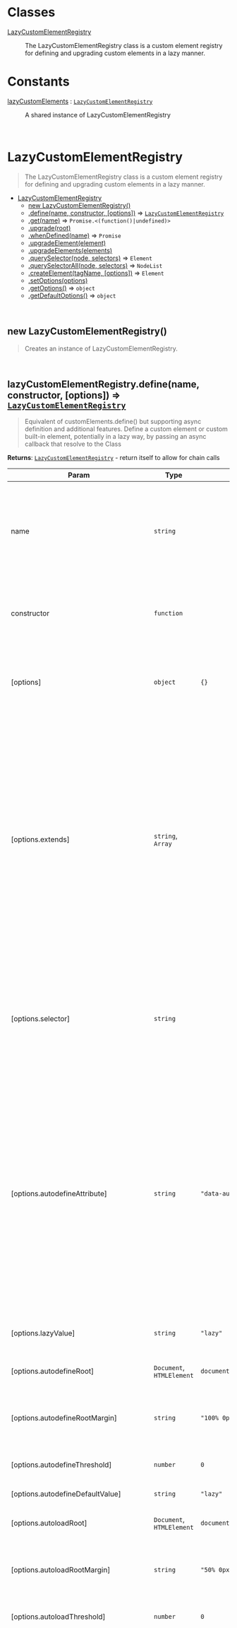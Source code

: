 # Classes

<dl>
<dt><a href="#LazyCustomElementRegistry">LazyCustomElementRegistry</a></dt>
<dd><p>The LazyCustomElementRegistry class is a custom element registry for defining and upgrading
custom elements in a lazy manner.</p>
</dd>
</dl>

# Constants

<dl>
<dt><a href="#lazyCustomElements">lazyCustomElements</a> : <code><a href="#LazyCustomElementRegistry">LazyCustomElementRegistry</a></code></dt>
<dd><p>A shared instance of LazyCustomElementRegistry</p>
</dd>
</dl>


<br><a name="LazyCustomElementRegistry"></a>

# LazyCustomElementRegistry
> The LazyCustomElementRegistry class is a custom element registry for defining and upgrading> custom elements in a lazy manner.


* [LazyCustomElementRegistry](#LazyCustomElementRegistry)
    * [new LazyCustomElementRegistry()](#new_LazyCustomElementRegistry_new)
    * [.define(name, constructor, [options])](#LazyCustomElementRegistry+define) ⇒ [<code>LazyCustomElementRegistry</code>](#LazyCustomElementRegistry)
    * [.get(name)](#LazyCustomElementRegistry+get) ⇒ <code>Promise.&lt;(function()\|undefined)&gt;</code>
    * [.upgrade(root)](#LazyCustomElementRegistry+upgrade)
    * [.whenDefined(name)](#LazyCustomElementRegistry+whenDefined) ⇒ <code>Promise</code>
    * [.upgradeElement(element)](#LazyCustomElementRegistry+upgradeElement)
    * [.upgradeElements(elements)](#LazyCustomElementRegistry+upgradeElements)
    * [.querySelector(node, selectors)](#LazyCustomElementRegistry+querySelector) ⇒ <code>Element</code>
    * [.querySelectorAll(node, selectors)](#LazyCustomElementRegistry+querySelectorAll) ⇒ <code>NodeList</code>
    * [.createElement(tagName, [options])](#LazyCustomElementRegistry+createElement) ⇒ <code>Element</code>
    * [.setOptions(options)](#LazyCustomElementRegistry+setOptions)
    * [.getOptions()](#LazyCustomElementRegistry+getOptions) ⇒ <code>object</code>
    * [.getDefaultOptions()](#LazyCustomElementRegistry+getDefaultOptions) ⇒ <code>object</code>


<br><a name="new_LazyCustomElementRegistry_new"></a>

## new LazyCustomElementRegistry()
> Creates an instance of LazyCustomElementRegistry.


<br><a name="LazyCustomElementRegistry+define"></a>

## lazyCustomElementRegistry.define(name, constructor, [options]) ⇒ [<code>LazyCustomElementRegistry</code>](#LazyCustomElementRegistry)
> Equivalent of customElements.define() but supporting async definition and additional> features. Define a custom element or custom built-in element, potentially in a lazy way, by> passing an async callback that resolve to the Class

**Returns**: [<code>LazyCustomElementRegistry</code>](#LazyCustomElementRegistry) - return itself to allow for chain calls  

| Param | Type | Default | Description |
| --- | --- | --- | --- |
| name | <code>string</code> |  | The name of the custom element being defined, or a partial name ending with a dash in case of late definition of custom built-in elements classes from a mixin, see options.extends description. |
| constructor | <code>function</code> |  | The constructor function or class for the custom element being defined, or an async function that will resolve to the constructor. For |
| [options] | <code>object</code> | <code>{}</code> | An optional object containing configuration options for the custom element being defined. It may override some of the global options. |
| [options.extends] | <code>string</code>, <code>Array</code> |  | the tagName of the built-in element to be extended. It allows to specify an array of names or the string '*' supporting the late definition of the class from a mixin in the form: const ClassName = (Base) => class extends Base {}. In that case the element name needs to be defined in a partial form with a trailing dash like 'acme-my-element-'. The final name of the elements will be completed adding the built-in element name that are going to be extended, like: 'acme-my-element-button', 'acme-my-element-a' and so on. |
| [options.selector] | <code>string</code> |  | an alternative selector to identify custom elements in the dom in order to observe them for lazy defining and lazy loading. By default it will use the component name or a data attribute selector [is] for custom built-in elements |
| [options.autodefineAttribute] | <code>string</code> | <code>&quot;data-autodefine&quot;</code> | attribute name (usually a data-attribute) to control the autodefinition behavior on the defined custom elements. Valid attribute values are 'true' (will be defined as soon as it is intercepted in the DOM), 'lazy' or an alternative value defined in options.lazyValue (will be defined when one element of this type intercepts a defined area around the viewport) or 'false' (will not be defined automatically, it will require an upgrade call to force the definition) |
| [options.lazyValue] | <code>string</code> | <code>&quot;lazy&quot;</code> | value used to define the lazy behavior (both for autodefine and autoload features) |
| [options.autodefineRoot] | <code>Document</code>, <code>HTMLElement</code> | <code>document</code> | root used for the autodefine IntersectionObserver |
| [options.autodefineRootMargin] | <code>string</code> | <code>&quot;100% 0px 100% 0px&quot;</code> | margin used for the autodefine IntersectionObserver. By default it has a 100% height margin both above and below the viewport |
| [options.autodefineThreshold] | <code>number</code> | <code>0</code> | threshold used for the autodefine IntersectionObserver |
| [options.autodefineDefaultValue] | <code>string</code> | <code>&quot;lazy&quot;</code> | the default value for the autodefine attribute |
| [options.autoloadRoot] | <code>Document</code>, <code>HTMLElement</code> | <code>document</code> | root used for the autoload IntersectionObserver |
| [options.autoloadRootMargin] | <code>string</code> | <code>&quot;50% 0px 50% 0px&quot;</code> | margin used for the autoload IntersectionObserver. By default it has a 50% height margin both above and below the viewport |
| [options.autoloadThreshold] | <code>number</code> | <code>0</code> | threshold used for the autodefine IntersectionObserver |
| [options.autoloadAttribute] | <code>string</code> | <code>&quot;data-autoload&quot;</code> | attribute name (usually a data-attribute) to control the autoloading behavior on the defined custom elements. Valid attribute values are 'true' (will call the load method as soon as it is intercepted in the DOM), 'lazy', or an alternative value defined in options.lazyValue (will call the load method when the element is intercepted in a defined area around the viewport). Any other value will be ignored. Differently from the autodefine, elements that want to subscribe to the autoloading feature needs to have this attribute set. |
| [options.loadMethod] | <code>string</code> | <code>&quot;load&quot;</code> | Name of the method to be called when the load is triggered |
| [options.firstConnectedCallbackMethod] | <code>string</code>, <code>boolean</code> | <code>&quot;firstConnectedCallback&quot;</code> | if the custom element class contains this method, it will be called only the first time the elements are connected to the document instead of the connectedCallback() method, which instead will be called (if available) on every reconnection after the first one. An empty string or a falsy value can be passed to disable the feature when the class contains such a method but you don't want to subscribe to this automated behavior. |


<br><a name="LazyCustomElementRegistry+get"></a>

## lazyCustomElementRegistry.get(name) ⇒ <code>Promise.&lt;(function()\|undefined)&gt;</code>
> Async version of CustomElementRegistry.get method. Retrieve a previously defined constructor> for a given custom element name. It resolves late definitions made from a mixin in the form:> const ClassName = (Base) => class extends Base {}. It also implements (through subclassing)> the logic to deal with a firstConnectedCallback() method when the feature is enabled and the> method is available in the defined constructor.

**Returns**: <code>Promise.&lt;(function()\|undefined)&gt;</code> - resolves to a previously defined constructor or toundefined  

| Param | Type | Description |
| --- | --- | --- |
| name | <code>string</code> | the custom element or custom built-in element name associated to the constructor to retrieve |


<br><a name="LazyCustomElementRegistry+upgrade"></a>

## lazyCustomElementRegistry.upgrade(root)
> Async version of CustomElementRegistry.upgrade method. First it resolves all the lazy defined> elements, then proceed to upgrade them.


| Param | Type | Description |
| --- | --- | --- |
| root | <code>Element</code> | the element to be upgraded, together with its descendants |


<br><a name="LazyCustomElementRegistry+whenDefined"></a>

## lazyCustomElementRegistry.whenDefined(name) ⇒ <code>Promise</code>
> Exact same feature as CustomElementRegistry.whenDefined.

**Returns**: <code>Promise</code> - resolves when the custom element constructor has been defined  

| Param | Type | Description |
| --- | --- | --- |
| name | <code>string</code> | a custom element or custom built-in element name |


<br><a name="LazyCustomElementRegistry+upgradeElement"></a>

## lazyCustomElementRegistry.upgradeElement(element)
> Same feature provided by [upgrade](#LazyCustomElementRegistry+upgrade) but without forcing the> definition of lazy defined descendants.


| Param | Type | Description |
| --- | --- | --- |
| element | <code>Element</code> | the element to be upgraded |


<br><a name="LazyCustomElementRegistry+upgradeElements"></a>

## lazyCustomElementRegistry.upgradeElements(elements)
> Same feature provided by [upgrade](#LazyCustomElementRegistry+upgrade) but for a list of elements> and without forcing the definition of lazy defined descendants.


| Param | Type | Description |
| --- | --- | --- |
| elements | <code>Array</code>, <code>NodeList</code> | the elements to be upgraded |


<br><a name="LazyCustomElementRegistry+querySelector"></a>

## lazyCustomElementRegistry.querySelector(node, selectors) ⇒ <code>Element</code>
> Async equivalent of node.querySelector() followed by forcing a definition of the eventually> lazy defined custom element and an upgrade of the found element.

**Returns**: <code>Element</code> - returns the found element or null  

| Param | Type | Description |
| --- | --- | --- |
| node | <code>Document</code>, <code>Element</code> | the document or node to be queried |
| selectors | <code>string</code> | a string containing one or more comma-separated selectors to match |


<br><a name="LazyCustomElementRegistry+querySelectorAll"></a>

## lazyCustomElementRegistry.querySelectorAll(node, selectors) ⇒ <code>NodeList</code>
> Async equivalent of node.querySelectorAll() followed by forcing a definition of the> eventually lazy defined custom elements and an upgrade of the found elements.

**Returns**: <code>NodeList</code> - returns the found elements NodeList or null in case the node is not aninstance of Document or Element to be queried  

| Param | Type | Description |
| --- | --- | --- |
| node | <code>Document</code>, <code>Element</code> | the document or node to be queried |
| selectors | <code>string</code> | a string containing one or more comma-separated selectors to match |


<br><a name="LazyCustomElementRegistry+createElement"></a>

## lazyCustomElementRegistry.createElement(tagName, [options]) ⇒ <code>Element</code>
> It works exactly like document.createElement with a single additional feature to solve a> weird thing. When the standard document.createElement is used to create a custom built-in> element (passing an options object as a second parameter, with the "is" property filled), it> set the is attribute in a way that is not properly queryable with the usual methods. Let's> say you do something like:> > ``` javascript> class MyCustomParagraph extends HTMLParagraphElement {}> customElements.define('my-custom-paragraph', MyCustomParagraph, {extends: 'p'});> const p = document.createElement('p', {is: 'my-custom-paragraph});> console.log(p.matches('[is="my-custom-paragraph"]'));> // unexpectedly it prints false> // same if you attach the element in the dom and try to query it by "is" attribute, you will get no results> ```> > So in those cases, this method forces a setAttribute call with the proper values that allows> the element to be queryable as expected.

**Returns**: <code>Element</code> - the created Element  

| Param | Type | Description |
| --- | --- | --- |
| tagName | <code>string</code> | the tagName of the Element to be created |
| [options] | <code>undefined</code>, <code>object</code> | An optional object eventually containing the property is |
| [options.is] | <code>string</code> | The tagName of a custom built-in element |


<br><a name="LazyCustomElementRegistry+setOptions"></a>

## lazyCustomElementRegistry.setOptions(options)
> Sets / overwrites config options


| Param | Type | Default | Description |
| --- | --- | --- | --- |
| options | <code>object</code> |  | An object containing configuration options |
| [options.autodefineAttribute] | <code>string</code> | <code>&quot;data-autodefine&quot;</code> | attribute name (usually a data-attribute) to control the autodefinition behavior on the defined custom elements. Valid attribute values are 'true' (will be defined as soon as it is intercepted in the DOM), 'lazy' or an alternative value defined in options.lazyValue (will be defined when one element of this type intercepts a defined area around the viewport) or 'false' (will not be defined automatically, it will require an upgrade call to force the definition) |
| [options.lazyValue] | <code>string</code> | <code>&quot;lazy&quot;</code> | value used to define the lazy behavior (both for autodefine and autoload features) |
| [options.autodefineRoot] | <code>Document</code>, <code>HTMLElement</code> | <code>document</code> | root used for the autodefine IntersectionObserver |
| [options.autodefineRootMargin] | <code>string</code> | <code>&quot;100% 0px 100% 0px&quot;</code> | margin used for the autodefine IntersectionObserver. By default it has a 100% height margin both above and below the viewport |
| [options.autodefineThreshold] | <code>number</code> | <code>0</code> | threshold used for the autodefine IntersectionObserver |
| [options.autodefineDefaultValue] | <code>string</code> | <code>&quot;lazy&quot;</code> | the default value for the autodefine attribute |
| [options.autoloadRoot] | <code>Document</code>, <code>HTMLElement</code> | <code>document</code> | root used for the autoload IntersectionObserver |
| [options.autoloadRootMargin] | <code>string</code> | <code>&quot;50% 0px 50% 0px&quot;</code> | margin used for the autoload IntersectionObserver. By default it has a 50% height margin both above and below the viewport |
| [options.autoloadThreshold] | <code>number</code> | <code>0</code> | threshold used for the autodefine IntersectionObserver |
| [options.autoloadAttribute] | <code>string</code> | <code>&quot;data-autoload&quot;</code> | attribute name (usually a data-attribute) to control the autoloading behavior on the defined custom elements. Valid attribute values are 'true' (will call the load method as soon as it is intercepted in the DOM), 'lazy', or an alternative value defined in options.lazyValue (will call the load method when the element is intercepted in a defined area around the viewport). Any other value will be ignored. Differently from the autodefine, elements that want to subscribe to the autoloading feature needs to have this attribute set. |
| [options.loadMethod] | <code>string</code> | <code>&quot;load&quot;</code> | Name of the method to be called when the load is triggered |
| [options.firstConnectedCallbackMethod] | <code>string</code>, <code>boolean</code> | <code>&quot;firstConnectedCallback&quot;</code> | if the custom element class contains this method, it will be called only the first time the elements are connected to the document instead of the connectedCallback() method, which instead will be called (if available) on every reconnection after the first one. An empty string or a falsy value can be passed to disable the feature when the class contains such a method but you don't want to subscribe to this automated behavior. |


<br><a name="LazyCustomElementRegistry+getOptions"></a>

## lazyCustomElementRegistry.getOptions() ⇒ <code>object</code>
> returns a copy of an the configuration options, to avoid accidental modification outside of the registry's scope.

**Returns**: <code>object</code> - a copy of the configuration options of the `options` object.  
**See**: [setOptions](#LazyCustomElementRegistry+setOptions) for the full list of the options.  

<br><a name="LazyCustomElementRegistry+getDefaultOptions"></a>

## lazyCustomElementRegistry.getDefaultOptions() ⇒ <code>object</code>
> returns a copy of an the default configuration options, to avoid accidental modification.

**Returns**: <code>object</code> - a copy of the default configuration options of the `options` object.  
**See**: [setOptions](#LazyCustomElementRegistry+setOptions) for the full list of the options.  

<br><a name="lazyCustomElements"></a>

# lazyCustomElements : [<code>LazyCustomElementRegistry</code>](#LazyCustomElementRegistry)
> A shared instance of LazyCustomElementRegistry

